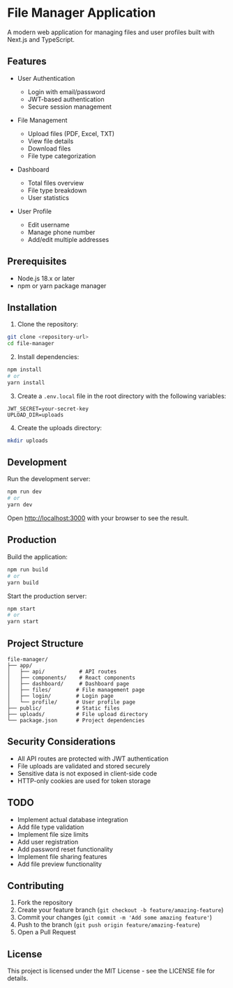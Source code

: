 # File Manager Application

A modern web application for managing files and user profiles built with Next.js and TypeScript.

## Features

- User Authentication
  - Login with email/password
  - JWT-based authentication
  - Secure session management

- File Management
  - Upload files (PDF, Excel, TXT)
  - View file details
  - Download files
  - File type categorization

- Dashboard
  - Total files overview
  - File type breakdown
  - User statistics

- User Profile
  - Edit username
  - Manage phone number
  - Add/edit multiple addresses

## Prerequisites

- Node.js 18.x or later
- npm or yarn package manager

## Installation

1. Clone the repository:
```bash
git clone <repository-url>
cd file-manager
```

2. Install dependencies:
```bash
npm install
# or
yarn install
```

3. Create a `.env.local` file in the root directory with the following variables:
```env
JWT_SECRET=your-secret-key
UPLOAD_DIR=uploads
```

4. Create the uploads directory:
```bash
mkdir uploads
```

## Development

Run the development server:
```bash
npm run dev
# or
yarn dev
```

Open [http://localhost:3000](http://localhost:3000) with your browser to see the result.

## Production

Build the application:
```bash
npm run build
# or
yarn build
```

Start the production server:
```bash
npm start
# or
yarn start
```

## Project Structure

```
file-manager/
├── app/
│   ├── api/           # API routes
│   ├── components/    # React components
│   ├── dashboard/     # Dashboard page
│   ├── files/        # File management page
│   ├── login/        # Login page
│   └── profile/      # User profile page
├── public/           # Static files
├── uploads/          # File upload directory
└── package.json      # Project dependencies
```

## Security Considerations

- All API routes are protected with JWT authentication
- File uploads are validated and stored securely
- Sensitive data is not exposed in client-side code
- HTTP-only cookies are used for token storage

## TODO

- Implement actual database integration
- Add file type validation
- Implement file size limits
- Add user registration
- Add password reset functionality
- Implement file sharing features
- Add file preview functionality

## Contributing

1. Fork the repository
2. Create your feature branch (`git checkout -b feature/amazing-feature`)
3. Commit your changes (`git commit -m 'Add some amazing feature'`)
4. Push to the branch (`git push origin feature/amazing-feature`)
5. Open a Pull Request

## License

This project is licensed under the MIT License - see the LICENSE file for details.

